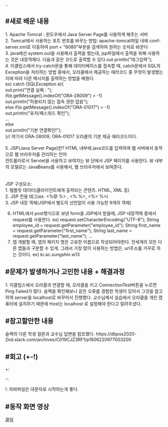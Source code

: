 ..
<h2>#새로 배운 내용</h2>
1. Apache Tomcat : 윈도우에서 Java Server Page를 사용하게 해주는 서버 <br/>
2. Tomcat에서 사용하는 포트 번호를 바꾸는 방법: apache-tomcat파일 내에 conf-server.xml로 이동하여 port = "8080"부분을 검색하여 원하는 숫자로 바꾼다<br/>
3. java에선 system.out을 사용해서 출력을 했는데, jsp파일에서 출력을 위해 사용하는 것은 내장객체다. 다음과 같은 코드로 출력할 수 있다.out.println("태그입력");<br/>
4. 이클립스에서 try-catch문을 통해 데이터베이스를 접속할 때, catch문에서 SQL의 Exception을 처리하는 방법 중에서, 오라클에서 제공하는 에러코드 중 무엇이 발생했는지에 따라 다른 메시지를 출력하는 방법을 배웠다.<br/>
  ex) catch (SQLException e){<br/>
      out.print("연결 실패 : ");<br/>
      if(e.getMessage().indexOf("ORA-28009") > -1)<br/>
        out.println("허용되지 않는 접속 권한 없음");<br/>
      else if(e.getMessage().indexOf("ORA-01017") > -1)<br/>
        out.println("유저/패스워드 확인");<br/>
        ...<br/>
      else <br/>
        out.println("기본 연결확인!");<br/>
    }// 여기서 ORA-28009, ORA-01017 오라클의 기본 제공 에러코드이다.<br/>
<br/>
5. JSP(Java Server Page)란? HTML 내부에 java코드를 입력하여 웹 서버에서 동적으로 웹 브라우저를 관리하는 언어 <br/>
  컨트롤러로서 Servlet을 사용하고 보여지는 뷰 단에서 JSP 페이지를 사용한다. 뷰 내부의 모델로는 JavaBeans를 사용해서, 웹 브라우저에서 보여준다.<br/>
  <br/><br/>
  JSP 구성요소:<br/>
  1. 템플릿 데이터(클라이언트에게 출력되는 콘텐츠. HTML, XML 등)<br/>
  2. JSP 전용 태그(ex. <%@ %> , <% %>, <%= %>)<br/>
  3. JSP 내장 객체(JSP에서 별도의 선언없이 사용 가능한 9개의 객체)<br/>
  
6. HTML에서 post형식으로 보낸 form을 JSP에서 받을때, JSP 내장객체 중에서 request를 사용한다.
    ex) request.setCharacterEncoding("UTF-8"); 
      String employee_id = request.getParameter("employee_id");
      String first_name = request.getParameter("first_name");
      String last_name = request.getParameter("last_name");
      ...
7. 앱 개발할 때, 앱의 패키지 명은 고유한 이름으로 작성되어야한다. 전세계의 모든 다른 앱들과 구분할 수 있게. 그래서 가장 많이 사용하는 방법은, url주소를 거꾸로 하는 것이다.
ex) kr.ac.sungshin.w13


<h2>#문제가 발생하거나 고민한 내용 + 해결과정</h2>
1. 이클립스에서 오라클과 연결할 때, 오라클을 키고 ConnectionTest버튼을 누르면 Ping Failed가 떴다. 슬랙을 확인해보니 같은 오류를 경험한 학생이 있어서 그것을 참고하여 server을 localhost로 바꾸어서 진행했다. 교수님께서 실습에서 오라클을 개인 컴퓨터에 설치하기 때문에 Host는 localhost 로 설정해야 한다고 알려주셨다.


<h2>#참고할만한 내용</h2>
     슬랙의 다른 학생 질문과 교수님 답변을 참조했다. https://dbpss2020-2nd.slack.com/archives/C019CJZ3RF1/p1606220977003200
     
<h2>#회고 (+-!)</h2>
+: 

-: 

!: 자바파일은 대문자로 시작하는게 좋다. 
    
    
<h2>#동작 화면 영상</h2>
<a href="https://youtu.be/S4Meuhcgteg">클릭</a>
